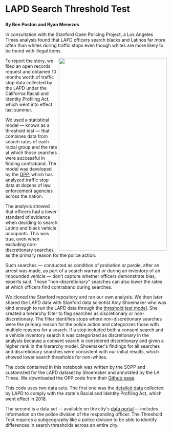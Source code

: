 # LAPD Search Threshold Test

###

<b>By Ben Poston and Ryan Menezes</b>

In consultation with the Stanford Open Policing Project, a Los Angeles Times analysis found that LAPD officers search blacks and Latinos far more often than whites during traffic stops even though whites are more likely to be found with illegal items.

<img src= "https://github.com/datadesk/ripa-analysis/blob/master/LAPD%20Search%20Graphic.jpg" ALIGN="right" width="337" height="600">

To report the story, we filed an open records request and obtained 10 months worth of traffic stop data collected by the LAPD under the California Racial and Identity Profiling Act, which went into effect last summer.

We used a statistical model — known as a threshold test — that combines data from search rates of each racial group and the rate at which those searches were successful in finding contraband. The model was developed by the <a href=https://openpolicing.stanford.edu/> OPP</a>, which has analyzed traffic stop data at dozens of law enforcement agencies across the nation.

The analysis showed that officers had a lower standard of evidence when deciding to search Latino and black vehicle occupants. This was true, even when excluding non-discretionary searches as the primary reason for the police action. 

Such searches — conducted as condition of probation or parole, after an arrest was made, as part of a search warrant or during an inventory of an impounded vehicle — don’t capture whether officers demonstrate bias, experts said. Those "non-discretionary" searches can also lower the rates at which officers find contraband during searches.

We cloned the Stanford repository and ran our own analysis. We then later shared the LAPD data with Stanford data scientist Amy Shoemaker who was kind enough to run the LAPD data through the <a href=https://5harad.com/papers/threshold-test.pdf>threshold test model</a>. She created a hierarchy filter to flag searches as discretionary or non-discretionary. The filter identifies stops where non-discretionary searches were the primary reason for the police action and categorizes those with multiple reasons for a search. If a stop included both a consent search and a vehicle inventory search it was categorized as discretionary in the analysis because a consent search is considered discretionary and given a higher rank in the hierarchy model. Shoemaker's findings for all searches and discretionary searches were consistent with our initial results, which showed lower search thresholds for non-whites.

The code contained in this notebook was written by the SOPP and customized for the LAPD dataset by Shoemaker and annotated by the LA Times. We downloaded the OPP code from their <a href=https://github.com/stanford-policylab/opp>Github page</a>.

This code uses two data sets. The first one was the <a href=https://www.dropbox.com/s/fdpk89gap9mc7ow/RIPA_MASTER_July_April.csv?dl>detailed data</a> collected by LAPD to comply with the state's Racial and Identity Profiling Act, which went effect in 2018. 

The second is a data set -- available on the city's <a href=https://data.lacity.org/A-Safe-City/Vehicle-and-Pedestrian-Stop-Data-2010-to-Present/ci25-wgt7>data portal</a> -- includes information on the police division of the responding officer. The Threshold Test requires a subgeography like a police division to be able to identify differences in search thresholds across an entire city.
